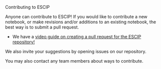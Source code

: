 Contributing to ESCIP

Anyone can contribute to ESCIP!  If you would like to contribute a new notebook, or make revisions and/or additions to an existing notebook, the best way is to submit a pull request.

- We have a [video guide on creating a pull request for the ESCIP repository!](https://youtu.be/g1bhriqLtsU) 

We also invite your suggestions by opening issues on our repository.

You may also contact any team members about ways to contribute. 
